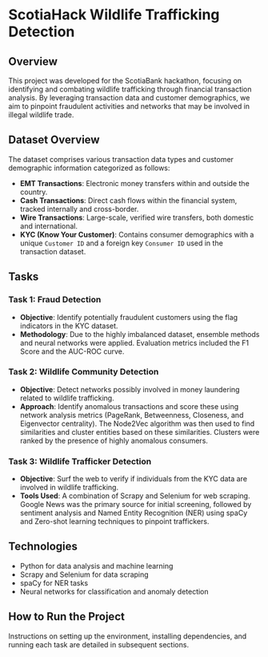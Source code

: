 # ScotiaHack Wildlife Trafficking Detection

## Overview
This project was developed for the ScotiaBank hackathon, focusing on identifying and combating wildlife trafficking through financial transaction analysis. By leveraging transaction data and customer demographics, we aim to pinpoint fraudulent activities and networks that may be involved in illegal wildlife trade.

## Dataset Overview
The dataset comprises various transaction data types and customer demographic information categorized as follows:

- **EMT Transactions**: Electronic money transfers within and outside the country.
- **Cash Transactions**: Direct cash flows within the financial system, tracked internally and cross-border.
- **Wire Transactions**: Large-scale, verified wire transfers, both domestic and international.
- **KYC (Know Your Customer)**: Contains consumer demographics with a unique `Customer ID` and a foreign key `Consumer ID` used in the transaction dataset.

## Tasks

### Task 1: Fraud Detection
- **Objective**: Identify potentially fraudulent customers using the flag indicators in the KYC dataset.
- **Methodology**: Due to the highly imbalanced dataset, ensemble methods and neural networks were applied. Evaluation metrics included the F1 Score and the AUC-ROC curve.

### Task 2: Wildlife Community Detection
- **Objective**: Detect networks possibly involved in money laundering related to wildlife trafficking.
- **Approach**: Identify anomalous transactions and score these using network analysis metrics (PageRank, Betweenness, Closeness, and Eigenvector centrality). The Node2Vec algorithm was then used to find similarities and cluster entities based on these similarities. Clusters were ranked by the presence of highly anomalous consumers.

### Task 3: Wildlife Trafficker Detection
- **Objective**: Surf the web to verify if individuals from the KYC data are involved in wildlife trafficking.
- **Tools Used**: A combination of Scrapy and Selenium for web scraping. Google News was the primary source for initial screening, followed by sentiment analysis and Named Entity Recognition (NER) using spaCy and Zero-shot learning techniques to pinpoint traffickers.

## Technologies
- Python for data analysis and machine learning
- Scrapy and Selenium for data scraping
- spaCy for NER tasks
- Neural networks for classification and anomaly detection

## How to Run the Project
Instructions on setting up the environment, installing dependencies, and running each task are detailed in subsequent sections.
